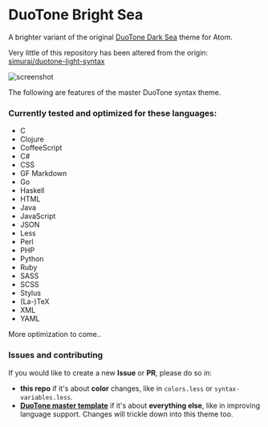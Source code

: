 # DuoTone Bright Sea

A brighter variant of the original [DuoTone Dark Sea](https://atom.io/themes/duotone-dark-sea-syntax) theme for Atom.

Very little of this repository has been altered from the origin: [simurai/duotone-light-syntax](https://github.com/simurai/duotone-light-syntax)

![screenshot](https://raw.github.com/5310/duotone-bright-sea-syntax/master/screenshot.png)

The following are features of the master DuoTone syntax theme.

### Currently tested and optimized for these languages:

- C
- Clojure
- CoffeeScript
- C#
- CSS
- GF Markdown
- Go
- Haskell
- HTML
- Java
- JavaScript
- JSON
- Less
- Perl
- PHP
- Python
- Ruby
- SASS
- SCSS
- Stylus
- (La-)TeX
- XML
- YAML

More optimization to come..

### Issues and contributing

If you would like to create a new __Issue__ or __PR__, please do so in:

- __this repo__ if it's about __color__ changes, like in `colors.less` or `syntax-variables.less`.
- __[DuoTone master template](https://github.com/simurai/duotone-syntax)__ if it's about __everything else__, like in improving language support. Changes will trickle down into this theme too.

